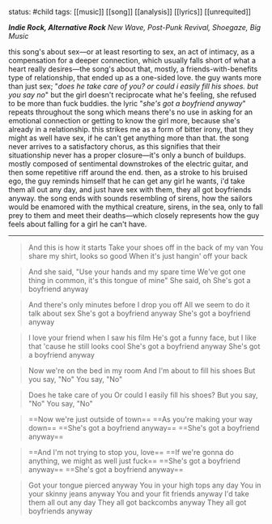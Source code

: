 status: #child 
tags: [[music]] [[song]] [[analysis]] [[lyrics]] [[unrequited]]

***Indie Rock, Alternative Rock***
*New Wave, Post-Punk Revival, Shoegaze, Big Music*

this song's about sex—or at least resorting to sex, an act of intimacy, as a compensation for a deeper connection, which usually falls short of what a heart really desires—the song's about that, mostly, a friends-with-benefits type of relationship, that ended up as a one-sided love. the guy wants more than just sex; "*does he take care of you? or could i easily fill his shoes. but you say no*" but the girl doesn't reciprocate what he's feeling, she refused to be more than fuck buddies. the lyric "*she's got a boyfriend anyway*" repeats throughout the song which means there's no use in asking for an emotional connection or getting to know the girl more, because she's already in a relationship. this strikes me as a form of bitter irony, that they might as well have sex, if he can't get anything more than that. the song never arrives to a satisfactory chorus, as this signifies that their situationship never has a proper closure—it's only a bunch of buildups. mostly composed of sentimental downstrokes of the electric guitar, and then some repetitive riff around the end. then, as a stroke to his bruised ego, the guy reminds himself that he can get any girl he wants, i'd take them all out any day, and just have sex with them, they all got boyfriends anyway. the song ends with sounds resembling of sirens, how the sailors would be enamored with the mythical creature, sirens, in the sea, only to fall prey to them and meet their deaths—which closely represents how the guy feels about falling for a girl he can't have.

---

>And this is how it starts
>Take your shoes off in the back of my van
>You share my shirt, looks so good
>When it's just hangin' off your back

>And she said, "Use your hands and my spare time
>We've got one thing in common, it's this tongue of mine"
>She said, oh
>She's got a boyfriend anyway

>And there's only minutes before I drop you off
>All we seem to do it talk about sex
>She's got a boyfriend anyway
>She's got a boyfriend anyway

>I love your friend when I saw his film
>He's got a funny face, but I like that 'cause he still looks cool
>She's got a boyfriend anyway
>She's got a boyfriend anyway

>Now we're on the bed in my room
>And I'm about to fill his shoes
>But you say, "No"
>You say, "No"

>Does he take care of you
>Or could I easily fill his shoes?
>But you say, "No"
>You say, "No"

>==Now we're just outside of town==
>==As you're making your way down==
>==She's got a boyfriend anyway==
>==She's got a boyfriend anyway==

>==And I'm not trying to stop you, love==
>==If we're gonna do anything, we might as well just fuck==
>==She's got a boyfriend anyway==
>==She's got a boyfriend anyway==

>Got your tongue pierced anyway
>You in your high tops any day
>You in your skinny jeans anyway
>You and your fit friends anyway
>I'd take them all out any day
>They all got backcombs anyway
>They all got boyfriends anyway

